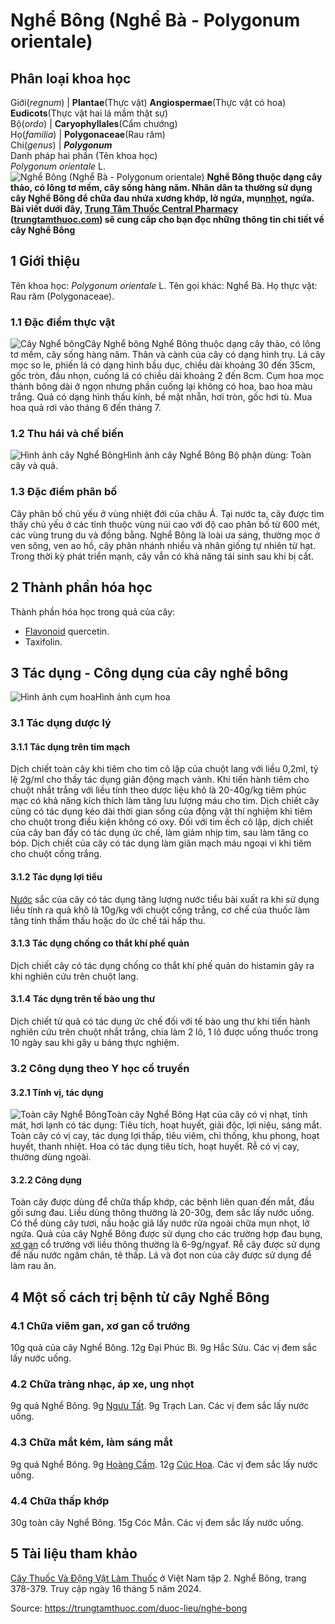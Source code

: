 # Nghể Bông (Nghể Bà - Polygonum orientale)

Phân loại khoa học  
---  
Giới(_regnum_) |  **Plantae**(Thực vật) **Angiospermae**(Thực vật có hoa) **Eudicots**(Thực vật hai lá mầm thật sự)  
Bộ(_ordo_) | **Caryophyllales**(Cẩm chướng)  
Họ(_familia_) | **Polygonaceae**(Rau răm)  
Chi(_genus_) | **_Polygonum_**  
Danh pháp hai phần (Tên khoa học)  
_Polygonum orientale_ L.  
![Nghể Bông \(Nghể Bà - Polygonum orientale\)](https://trungtamthuoc.com/images/others/cay-nghe-bong-0053.jpg)
**Nghể Bông thuộc dạng cây thảo, có lông tơ mềm, cây sống hàng năm. Nhân dân ta thường sử dụng cây Nghể Bông để chữa đau nhứa xương khớp, lở ngứa, mụn[nhọt](https://trungtamthuoc.com/bai-viet/nhot "nhọt"), ngứa. Bài viết dưới đây, [Trung Tâm Thuốc Central Pharmacy](https://trungtamthuoc.com/ "Trung Tâm Thuốc Central Pharmacy") ([trungtamthuoc.com](https://trungtamthuoc.com/ "trungtamthuoc.com")) sẽ cung cấp cho bạn đọc những thông tin chi tiết về cây Nghể Bông**
##  1 Giới thiệu
Tên khoa học: _Polygonum orientale_ L.
Tên gọi khác: Nghể Bà.
Họ thực vật: Rau răm (Polygonaceae).
### 1.1 Đặc điểm thực vật
![Cây Nghể bông](https://trungtamthuoc.com/images/item/cay-nghe-bong-0.jpg)Cây Nghể bông
Nghể Bông thuộc dạng cây thảo, có lông tơ mềm, cây sống hàng năm.
Thân và cành của cây có dạng hình trụ.
Lá cây mọc so le, phiến lá có dạng hình bầu dục, chiều dài khoảng 30 đến 35cm, gốc tròn, đầu nhọn, cuống lá có chiều dài khoảng 2 đến 8cm.
Cụm hoa mọc thành bông dài ở ngọn nhưng phần cuống lại không có hoa, bao hoa màu trắng.
Quả có dạng hình thấu kính, bề mặt nhẵn, hơi tròn, gốc hơi tù.
Mua hoa quả rơi vào tháng 6 đến tháng 7.
### 1.2 Thu hái và chế biến
![Hình ảnh cây Nghể Bông](https://trungtamthuoc.com/images/item/cay-nghe-bong-1.jpg)Hình ảnh cây Nghể Bông
Bộ phận dùng: Toàn cây và quả.
### 1.3 Đặc điểm phân bố
Cây phân bố chủ yếu ở vùng nhiệt đới của châu Á. Tại nước ta, cây được tìm thấy chủ yếu ở các tỉnh thuộc vùng núi cao với độ cao phân bố từ 600 mét, các vùng trung du và đồng bằng.
Nghể Bông là loài ưa sáng, thường mọc ở ven sông, ven ao hồ, cây phân nhánh nhiều và nhân giống tự nhiên từ hạt.
Trong thời kỳ phát triển mạnh, cây vẫn có khả năng tái sinh sau khi bị cắt.
##  2 Thành phần hóa học
Thành phần hóa học trong quả của cây:
  * [Flavonoid](https://trungtamthuoc.com/hoat-chat/flavonoid "Flavonoid") quercetin.
  * Taxifolin.


##  3 Tác dụng - Công dụng của cây nghể bông
![Hình ảnh cụm hoa](https://trungtamthuoc.com/images/item/cay-nghe-bong-2.jpg)Hình ảnh cụm hoa
### 3.1 Tác dụng dược lý
#### 3.1.1 Tác dụng trên tim mạch
Dịch chiết toàn cây khi tiêm cho tim cô lập của chuột lang với liều 0,2ml, tỷ lệ 2g/ml cho thấy tác dụng giãn động mạch vành.
Khi tiến hành tiêm cho chuột nhắt trắng với liều tính theo dược liệu khô là 20-40g/kg tiêm phúc mạc có khả năng kích thích làm tăng lưu lượng máu cho tim.
Dịch chiết cây cũng có tác dụng kéo dài thời gian sống của động vật thí nghiệm khi tiêm cho chuột trong điều kiện không có oxy.
Đối với tim ếch cô lập, dịch chiết của cây ban đầy có tác dụng ức chế, làm giảm nhịp tim, sau làm tăng co bóp.
Dịch chiết của cây có tác dụng làm giãn mạch máu ngoại vi khi tiêm cho chuột cống trắng.
#### 3.1.2 Tác dụng lợi tiểu
[Nước](https://trungtamthuoc.com/hoat-chat/nuoc "Nước") sắc của cây có tác dụng tăng lượng nước tiểu bài xuất ra khi sử dụng liều tính ra quả khô là 10g/kg với chuột cống trắng, cơ chế của thuốc làm tăng tính thẩm thấu hoặc do ức chế tái hấp thu.
#### 3.1.3 Tác dụng chống co thắt khí phế quản
Dịch chiết cây có tác dụng chống co thắt khí phế quản do histamin gây ra khi nghiên cứu trên chuột lang.
#### 3.1.4 Tác dụng trên tế bào ung thư
Dịch chiết từ quả có tác dụng ức chế đối với tế bào ung thư khi tiến hành nghiên cứu trên chuột nhắt trắng, chia làm 2 lô, 1 lô được uống thuốc trong 10 ngày sau khi gây u báng thực nghiệm.
### 3.2 Công dụng theo Y học cổ truyền
#### 3.2.1 Tính vị, tác dụng
![Toàn cây Nghể Bông](https://trungtamthuoc.com/images/item/cay-nghe-bong-3.jpg)Toàn cây Nghể Bông
Hạt của cây có vị nhạt, tính mát, hơi lạnh có tác dụng: Tiêu tích, hoạt huyết, giải độc, lợi niệu, sáng mắt.
Toàn cây có vị cay, tác dụng lợi thấp, tiêu viêm, chỉ thống, khu phong, hoạt huyết, thanh nhiệt.
Hoa có tác dụng tiêu tích, hoạt huyết.
Rễ có vị cay, thường dùng ngoài.
#### 3.2.2 Công dụng
Toàn cây được dùng để chữa thấp khớp, các bệnh liên quan đến mắt, đầu gối sưng đau.
Liều dùng thông thường là 20-30g, đem sắc lấy nước uống. Có thể dùng cây tươi, nấu hoặc giã lấy nước rửa ngoài chữa mụn nhọt, lở ngứa.
Quả của cây Nghể Bông được sử dụng cho các trường hợp đau bụng, [xơ gan](https://trungtamthuoc.com/bai-viet/xo-gan "xơ gan") cổ trướng với liều thông thường là 6-9g/ngyaf.
Rễ cây được sử dụng để nấu nước ngâm chân, tê thấp.
Lá và đọt non của cây được sử dụng để làm rau ăn.
##  4 Một số cách trị bệnh từ cây Nghể Bông
### 4.1 Chữa viêm gan, xơ gan cổ trướng
10g quả của cây Nghể Bông.
12g Đại Phúc Bì.
9g Hắc Sửu.
Các vị đem sắc lấy nước uống.
### 4.2 Chữa tràng nhạc, áp xe, ung nhọt
9g quả Nghể Bông.
9g [Ngưu Tất](https://trungtamthuoc.com/hoat-chat/nguu-tat "Ngưu Tất").
9g Trạch Lan.
Các vị đem sắc lấy nước uống.
### 4.3 Chữa mắt kém, làm sáng mắt
9g quả Nghể Bông.
9g [Hoàng Cầm](https://trungtamthuoc.com/duoc-lieu/hoang-cam "Hoàng Cầm").
12g [Cúc Hoa](https://trungtamthuoc.com/hoat-chat/cuc-hoa "Cúc Hoa").
Các vị đem sắc lấy nước uống.
### 4.4 Chữa thấp khớp
30g toàn cây Nghể Bông.
15g Cóc Mẳn.
Các vị đem sắc lấy nước uống.
##  5 Tài liệu tham khảo
[Cây Thuốc Và Động Vật Làm Thuốc](https://trungtamthuoc.com/bai-viet/doc-online-va-tai-mien-phi-pdf-sach-cay-thuoc-va-dong-vat-lam-thuoc-o-viet-nam "Cây Thuốc Và Động Vật Làm Thuốc") ở Việt Nam tập 2. Nghể Bông, trang 378-379. Truy cập ngày 16 tháng 5 năm 2024.


Source: https://trungtamthuoc.com/duoc-lieu/nghe-bong